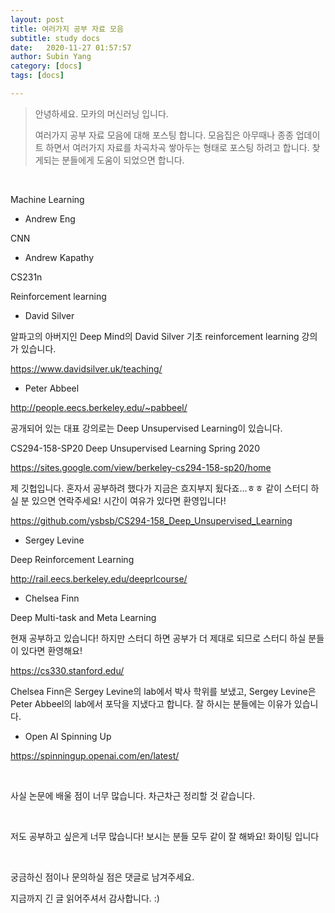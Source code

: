 ```yaml
---
layout: post
title: 여러가지 공부 자료 모음
subtitle: study docs
date:   2020-11-27 01:57:57
author: Subin Yang
category: [docs]
tags: [docs]

---
```






> 안녕하세요. 모카의 머신러닝 입니다.
>
> 여러가지 공부 자료 모음에 대해 포스팅 합니다. 모음집은 아무때나 종종 업데이트 하면서 여러가지 자료를 차곡차곡 쌓아두는 형태로 포스팅 하려고 합니다. 찾게되는 분들에게 도움이 되었으면 합니다.

<br>





Machine Learning

- Andrew Eng



CNN

- Andrew Kapathy

CS231n



Reinforcement learning

- David Silver

알파고의 아버지인 Deep Mind의 David Silver 기초 reinforcement learning 강의가 있습니다.

https://www.davidsilver.uk/teaching/

- Peter Abbeel

http://people.eecs.berkeley.edu/~pabbeel/

공개되어 있는 대표 강의로는 Deep Unsupervised Learning이 있습니다. 

CS294-158-SP20 Deep Unsupervised Learning Spring 2020

https://sites.google.com/view/berkeley-cs294-158-sp20/home

제 깃헙입니다. 혼자서 공부하려 했다가 지금은 흐지부지 됬다죠...ㅎㅎ 같이 스터디 하실 분 있으면 연락주세요! 시간이 여유가 있다면 환영입니다!

https://github.com/ysbsb/CS294-158_Deep_Unsupervised_Learning

- Sergey Levine

Deep Reinforcement Learning

http://rail.eecs.berkeley.edu/deeprlcourse/

- Chelsea Finn

Deep Multi-task and Meta Learning

현재 공부하고 있습니다! 하지만 스터디 하면 공부가 더 제대로 되므로 스터디 하실 분들이 있다면 환영해요! 

https://cs330.stanford.edu/

Chelsea Finn은 Sergey Levine의 lab에서 박사 학위를 보냈고, Sergey Levine은 Peter Abbeel의 lab에서 포닥을 지냈다고 합니다. 잘 하시는 분들에는 이유가 있습니다. 



- Open AI Spinning Up

https://spinningup.openai.com/en/latest/



<br>

사실 논문에 배울 점이 너무 많습니다. 차근차근 정리할 것 같습니다.



<br>

저도 공부하고 싶은게 너무 많습니다! 보시는 분들 모두 같이 잘 해봐요! 화이팅 입니다



<br>



궁금하신 점이나 문의하실 점은 댓글로 남겨주세요. 

지금까지 긴 글 읽어주셔서 감사합니다. :) 